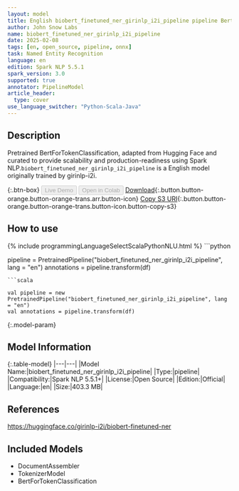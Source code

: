 ```yaml
---
layout: model
title: English biobert_finetuned_ner_girinlp_i2i_pipeline pipeline BertForTokenClassification from girinlp-i2i
author: John Snow Labs
name: biobert_finetuned_ner_girinlp_i2i_pipeline
date: 2025-02-08
tags: [en, open_source, pipeline, onnx]
task: Named Entity Recognition
language: en
edition: Spark NLP 5.5.1
spark_version: 3.0
supported: true
annotator: PipelineModel
article_header:
  type: cover
use_language_switcher: "Python-Scala-Java"
---
```


## Description

Pretrained BertForTokenClassification, adapted from Hugging Face and curated to provide scalability and production-readiness using Spark NLP.`biobert_finetuned_ner_girinlp_i2i_pipeline` is a English model originally trained by girinlp-i2i.

{:.btn-box}
<button class="button button-orange" disabled>Live Demo</button>
<button class="button button-orange" disabled>Open in Colab</button>
[Download](https://s3.amazonaws.com/auxdata.johnsnowlabs.com/public/models/biobert_finetuned_ner_girinlp_i2i_pipeline_en_5.5.1_3.0_1738988981447.zip){:.button.button-orange.button-orange-trans.arr.button-icon}
[Copy S3 URI](s3://auxdata.johnsnowlabs.com/public/models/biobert_finetuned_ner_girinlp_i2i_pipeline_en_5.5.1_3.0_1738988981447.zip){:.button.button-orange.button-orange-trans.button-icon.button-copy-s3}

## How to use



<div class="tabs-box" markdown="1">
{% include programmingLanguageSelectScalaPythonNLU.html %}
```python

pipeline = PretrainedPipeline("biobert_finetuned_ner_girinlp_i2i_pipeline", lang = "en")
annotations =  pipeline.transform(df)   

```
```scala

val pipeline = new PretrainedPipeline("biobert_finetuned_ner_girinlp_i2i_pipeline", lang = "en")
val annotations = pipeline.transform(df)

```
</div>

{:.model-param}
## Model Information

{:.table-model}
|---|---|
|Model Name:|biobert_finetuned_ner_girinlp_i2i_pipeline|
|Type:|pipeline|
|Compatibility:|Spark NLP 5.5.1+|
|License:|Open Source|
|Edition:|Official|
|Language:|en|
|Size:|403.3 MB|

## References

https://huggingface.co/girinlp-i2i/biobert-finetuned-ner

## Included Models

- DocumentAssembler
- TokenizerModel
- BertForTokenClassification